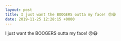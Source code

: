 ```yaml
---
layout: post
title: I just want the BOOGERS outta my face! 😠😷
date: 2019-11-25 12:28:15 +0000
---
```


I just want the BOOGERS outta my face! 😠😷

